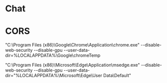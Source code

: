 # Chat

# CORS

"C:\Program Files (x86)\Google\Chrome\Application\chrome.exe" --disable-web-security --disable-gpu --user-data-dir=%LOCALAPPDATA%\Google\chromeTemp

"C:\Program Files (x86)\Microsoft\Edge\Application\msedge.exe" --disable-web-security --disable-gpu --user-data-dir="%LOCALAPPDATA%\Microsoft\Edge\User Data\Default"
